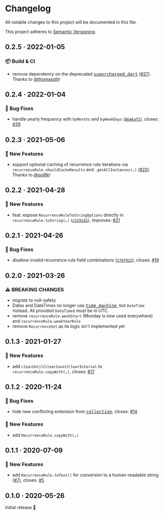 # Changelog

All notable changes to this project will be documented in this file.

This project adheres to [Semantic Versioning](https://semver.org/spec/v2.0.0.html).

<!-- Template:
## NEW · 2022-xx-xx
### ⚠️ BREAKING CHANGES
### 🎉 New Features
### ⚡ Changes
### 🐛 Bug Fixes
### 📜 Documentation updates
### 🏗️ Refactoring
### 📦 Build & CI
-->

## 0.2.5 · 2022-01-05

### 📦 Build & CI
* remove dependency on the deprecated [<kbd>supercharged_dart</kbd>](https://pub.dev/packages/supercharged_dart) ([#27](https://github.com/JonasWanke/rrule/pull/27)). Thanks to [@thomassth](https://github.com/thomassth)!

## 0.2.4 · 2022-01-04

### 🐛 Bug Fixes
* handle yearly frequency with `byMonths` and `byWeekDays` ([`8646af1`](https://github.com/JonasWanke/rrule/commit/8646af1f4f09c0a39eb73d5d5c0bc5209d8138bd)), closes: [#29](https://github.com/JonasWanke/rrule/issues/29)

## 0.2.3 · 2021-05-06

### 🎉 New Features
* support optional caching of recurrence rule iterations via `recurrenceRule.shouldCacheResults` and `.getAllInstances(…)` ([#20](https://github.com/JonasWanke/rrule/pull/20)). Thanks to [@polRk](https://github.com/polRk)!

## 0.2.2 · 2021-04-28

### 🎉 New Features
- feat: expose `RecurrenceRuleToStringOptions` directly in `recurrenceRule.toString(…)` ([`c5291d1`](https://github.com/JonasWanke/rrule/commit/c5291d165b84f6354550cf919fe379f40b3c3d3b)), improves: [#21](https://github.com/JonasWanke/rrule/issues/21)

## 0.2.1 · 2021-04-26

### 🐛 Bug Fixes
- disallow invalid recurrence rule field combinations ([`2707922`](https://github.com/JonasWanke/rrule/commit/2707922bb6b8860c5118be8c896f680e075dd2e5)), closes: [#19](https://github.com/JonasWanke/rrule/issues/19)

## 0.2.0 · 2021-03-26

### ⚠️ BREAKING CHANGES

- migrate to null-safety
- Dates and DateTimes no longer use [<kbd>time_machine</kbd>](https://pub.dev/packages/time_machine), but `DateTime` instead.
  All provided `DateTime`s must be in UTC.
- remove `recurrenceRule.weekStart` (Monday is now used everywhere) and `recurrenceRule.weekYearRule`
- remove `RecurrenceSet` as its logic isn't implemented yet


## 0.1.3 · 2021-01-27

### 🎉 New Features
- add `clearUntil`/`clearCount`/`clearInterval` to `recurrenceRule.copyWith(…)`, closes: [#17](https://github.com/JonasWanke/rrule/issues/17)


## 0.1.2 · 2020-11-24

### 🐛 Bug Fixes
- hide new conflicting extension from [<kbd>collection</kbd>](https://pub.dev/packages/collection), closes: [#14](https://github.com/JonasWanke/rrule/issues/14)

### 🎉 New Features
- add `RecurrenceRule.copyWith(…)`


## 0.1.1 · 2020-07-09

### 🎉 New Features
- add `RecurrenceRule.toText()` for conversion to a human-readable string ([#7](https://github.com/JonasWanke/rrule/pull/7)), closes: [#5](https://github.com/JonasWanke/rrule/issues/5)


## 0.1.0 · 2020-05-26

Initial release 🎉
